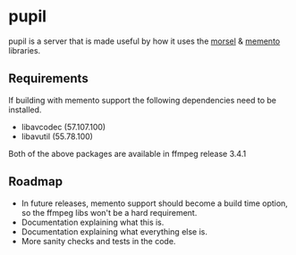 # pupil

pupil is a server that is made useful by how it uses the [morsel](https://www.github.com/krad/morsel) & [memento](https://www.github.com/krad/memento) libraries.

## Requirements

If building with memento support the following dependencies need to be installed.

  * libavcodec (57.107.100)
  * libavutil (55.78.100)

Both of the above packages are available in ffmpeg release 3.4.1

## Roadmap

 * In future releases, memento support should become a build time option, so the ffmpeg libs won't be a hard requirement.
 * Documentation explaining what this is.
 * Documentation explaining what everything else is.
 * More sanity checks and tests in the code.
